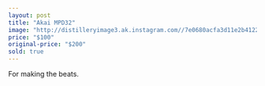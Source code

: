 ```yaml
---
layout: post
title: "Akai MPD32"
image: "http://distilleryimage3.ak.instagram.com//7e0680acfa3d11e2b41222000a1f8cb0_7.jpg"
price: "$100"
original-price: "$200"
sold: true
---
```


For making the beats.
